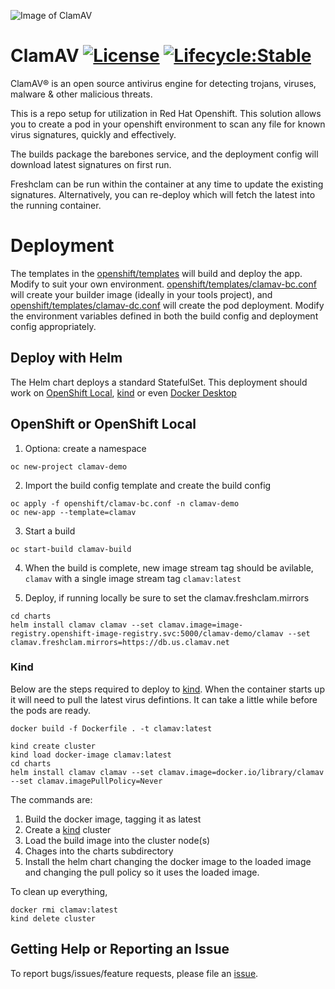 ![Image of ClamAV](https://www.clamav.net/assets/clamav-trademark.png)
# ClamAV [![License](https://img.shields.io/badge/License-Apache%202.0-blue.svg)](LICENSE) [![Lifecycle:Stable](https://img.shields.io/badge/Lifecycle-Stable-97ca00)](https://github.com/bcgov/repomountie/blob/master/doc/lifecycle-badges.md)

ClamAV® is an open source antivirus engine for detecting trojans, viruses, malware & other malicious threats.

This is a repo setup for utilization in Red Hat Openshift.  This solution allows you to create a pod in your openshift environment to scan any file for known virus signatures, quickly and effectively.

The builds package the barebones service, and the deployment config will download latest signatures on first run.

Freshclam can be run within the container at any time to update the existing signatures.  Alternatively, you can re-deploy which will fetch the latest into the running container.

# Deployment

The templates in the [openshift/templates](./openshift/templates) will build and deploy the app.  Modify to suit your own environment.  [openshift/templates/clamav-bc.conf](./openshift/templates/clamav-bc.conf) will create your builder image (ideally in your tools project), and [openshift/templates/clamav-dc.conf](./openshift/templates/clamav-dc.conf) will create the pod deployment.  Modify the environment variables defined in both the build config and deployment config appropriately.

## Deploy with Helm

The Helm chart deploys a standard StatefulSet. This deployment should work on [OpenShift Local](https://github.com/crc-org/crc), [kind](https://kind.sigs.k8s.io/) or even [Docker Desktop](https://docs.docker.com/desktop/kubernetes/)

## OpenShift or OpenShift Local

1. Optiona: create a namespace
```
oc new-project clamav-demo

```
2. Import the build config template and create the build config

```
oc apply -f openshift/clamav-bc.conf -n clamav-demo
oc new-app --template=clamav
```

3. Start a build
```
oc start-build clamav-build
```

4. When the build is complete, new image stream tag should be avilable, `clamav` with a single image stream tag `clamav:latest`

5. Deploy, if running locally be sure to set the clamav.freshclam.mirrors

```
cd charts
helm install clamav clamav --set clamav.image=image-registry.openshift-image-registry.svc:5000/clamav-demo/clamav --set clamav.freshclam.mirrors=https://db.us.clamav.net
```

### Kind

Below are the steps required to deploy to [kind](https://kind.sigs.k8s.io/). When the container starts up it will need to pull
the latest virus defintions. It can take a little while before the pods are ready.

```
docker build -f Dockerfile . -t clamav:latest

kind create cluster
kind load docker-image clamav:latest
cd charts
helm install clamav clamav --set clamav.image=docker.io/library/clamav --set clamav.imagePullPolicy=Never
```

The commands are:

1. Build the docker image, tagging it as latest
2. Create a [kind](https://kind.sigs.k8s.io/) cluster
3. Load the build image into the cluster node(s)
3. Chages into the charts subdirectory
4. Install the helm chart changing the docker image to the loaded image and changing the pull policy so it uses the loaded image.

To clean up everything,

```
docker rmi clamav:latest
kind delete cluster
```

## Getting Help or Reporting an Issue

To report bugs/issues/feature requests, please file an [issue](../../issues).
